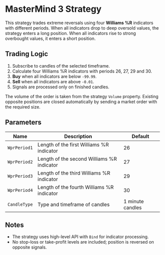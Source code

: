# MasterMind 3 Strategy

This strategy trades extreme reversals using four **Williams %R** indicators with different periods. When all indicators drop to deep oversold values, the strategy enters a long position. When all indicators rise to strong overbought values, it enters a short position.

## Trading Logic

1. Subscribe to candles of the selected timeframe.
2. Calculate four Williams %R indicators with periods 26, 27, 29 and 30.
3. **Buy** when all indicators are below `-99.99`.
4. **Sell** when all indicators are above `-0.01`.
5. Signals are processed only on finished candles.

The volume of the order is taken from the strategy `Volume` property. Existing opposite positions are closed automatically by sending a market order with the required size.

## Parameters

| Name | Description | Default |
|------|-------------|---------|
| `WprPeriod1` | Length of the first Williams %R indicator | 26 |
| `WprPeriod2` | Length of the second Williams %R indicator | 27 |
| `WprPeriod3` | Length of the third Williams %R indicator | 29 |
| `WprPeriod4` | Length of the fourth Williams %R indicator | 30 |
| `CandleType` | Type and timeframe of candles | 1 minute candles |

## Notes

* The strategy uses high-level API with `Bind` for indicator processing.
* No stop-loss or take-profit levels are included; position is reversed on opposite signals.

